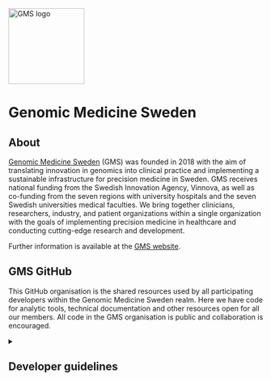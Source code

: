 <img src="https://github.com/genomic-medicine-sweden/.github/assets/64251477/a0cd0967-a161-42c7-b98d-87d1d55d0ba4" alt="GMS logo" width="150"/>

# Genomic Medicine Sweden 
## About
[Genomic Medicine Sweden](https://genomicmedicine.se/en/) (GMS) was founded in 2018 with the aim of translating innovation in genomics into clinical practice and implementing a sustainable infrastructure for precision medicine in Sweden. GMS receives national funding from the Swedish Innovation Agency, Vinnova, as well as co-funding from the seven regions with university hospitals and the seven Swedish universities medical faculties. We bring together clinicians, researchers, industry, and patient organizations within a single organization with the goals of implementing precision medicine in healthcare and conducting cutting-edge research and development.

Further information is available at the [GMS website](https://genomicmedicine.se/en/about-us/).

## GMS GitHub
This GitHub organisation is the shared resources used by all participating developers within the Genomic Medicine Sweden realm. Here we have code for analytic tools, technical documentation and other resources open for all our members. All code in the GMS organisation is public and collaboration is encouraged.

<details>
<summary><h2>Developer guidelines</h2></summary>

### Who can add new code/repos
All members of GMS are free to use the GMS GitHub organisation to add new code, technical documentaion or anothe shared resources. We do ask that you as a developer adhead to the guidlines found below. If you are unsure about how to set things up, feel free to reach out to one of the [owners of the GitHub organisation](https://github.com/orgs/genomic-medicine-sweden/people?query=role%3Aowner).
  
### Creating new repositories
Since the repositories at the GMS GitHub is for all members, it is important that all new repos are created with verbose information about the intent of the repository and how the content should be used. A good reference for creating excellent technical documentation can be found in the various nf-core GitHub repositories, e.g. [Sarek](https://github.com/nf-core/sarek).

### Branch protection
New repositories should be created with branch protection at least for the main branch. This should include that all commits to the main branch goes through pull-requests, and that they require review from the Code Owners.

### Code Owners
All repositories should have a maintained [Code Owners file](https://docs.github.com/en/enterprise-server@3.10/repositories/managing-your-repositorys-settings-and-features/customizing-your-repository/about-code-owners). The Code Owners can be individuals, but a preferred way is to set up a develop team and have them all be maintainers and Code Owners of a given repo. An example of this is the [@jasen-devs team](https://github.com/orgs/genomic-medicine-sweden/teams/jasen-devs) and the [JASEN Code Owners](https://github.com/genomic-medicine-sweden/jasen/blob/master/.github/CODEOWNERS).

The developers team should be maintained to ensure that there are active developers for each GMS repository. This will ensure that it is easy to get a hold of a developer if there are questions or if there a bugs/errors which need to be adressed. 

### Versioning
All tools developed in the GMS GitHub should be versioned and regular [releases](https://docs.github.com/en/repositories/releasing-projects-on-github/managing-releases-in-a-repository) (with verbose release notes) should be created. This help users to deploy stable version of the tools.

Versioning of releases is enocuraged to follow [Semantic Versioning](https://semver.org/). 

### CI/CD actions
For now the GMS GitHub only have access to 2000 minutes for GitHub actions per month. Once the are used up there are no additional resources for this. Due to this we encourage developers to be considerate in which automations are set up.

One should also be aware that github actions in repositories which have no commits in the last 60 days will be deactivated. This is a feature of GitHub and there is no possibility to turn this off. A work around is to use the keep-alive action which adds a keep alive ocmmit every 59 days: https://github.com/marketplace/actions/keepalive-workflow 

### Non-used repositories
If there are repos which are no longer maintained, they should be archived. Reach out to one of the [owners of the GitHub organisation](https://github.com/orgs/genomic-medicine-sweden/people?query=role%3Aowner) if you have such a repo.

</details>
